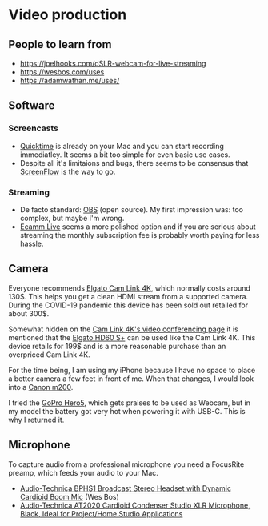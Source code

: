 # Video production

## People to learn from

- https://joelhooks.com/dSLR-webcam-for-live-streaming
- https://wesbos.com/uses
- https://adamwathan.me/uses/

## Software

### Screencasts

- [Quicktime](/notes/digital-garden/quicktime) is already on your Mac and you
  can start recording immediatley. It seems a bit too simple for even basic use
  cases.
- Despite all it's limitaions and bugs, there seems to be consensus that
  [ScreenFlow](/notes/digital-garden/screenflow) is the way to go.

### Streaming

- De facto standard: [OBS](https://obsproject.com/) (open source). My first
  impression was: too complex, but maybe I'm wrong.
- [Ecamm Live](https://www.ecamm.com/mac/ecammlive/) seems a more polished
  option and if you are serious about streaming the monthly subscription fee is
  probably worth paying for less hassle.

## Camera

Everyone recommends
[Elgato Cam Link 4K](https://www.elgato.com/en/gaming/cam-link-4k), which
normally costs around 130\$. This helps you get a clean HDMI stream from a
supported camera. During the COVID-19 pandemic this device has been sold out
retailed for about 300\$.

Somewhat hidden on the
[Cam Link 4K's video conferencing page](https://help.elgato.com/hc/en-us/articles/360041358791-Cam-Link-4K-Video-Conferencing#:~:text=The%20Elgato%20Game%20Capture%20HD60%20S%2B%20features%20up%20to%204K60,compatible%20with%20video%20conferencing%20software.)
it is mentioned that the
[Elgato HD60 S+](https://www.elgato.com/en/gaming/game-capture-hd60-s-plus) can
be used like the Cam Link 4K. This device retails for 199\$ and is a more
reasonable purchase than an overpriced Cam Link 4K.

For the time being, I am using my iPhone because I have no space to place a
better camera a few feet in front of me. When that changes, I would look into a
[Canon m200](https://www.usa.canon.com/internet/portal/us/home/products/details/cameras/eos-dslr-and-mirrorless-cameras/mirrorless/eos-m200-ef-m-15-45mm-is-stm-kit).

I tried the [GoPro Hero5](https://gopro.com/en/us/update/hero5), which gets
praises to be used as Webcam, but in my model the battery got very hot when
powering it with USB-C. This is why I returned it.

## Microphone

To capture audio from a professional microphone you need a FocusRite preamp,
which feeds your audio to your Mac.

- [Audio-Technica BPHS1 Broadcast Stereo Headset with Dynamic Cardioid Boom Mic](https://www.amazon.com/Audio-Technica-BPHS1-Broadcast-Headset-Cardioid/dp/B003D87JI2/ref=sr_1_2?dchild=1&keywords=audio+technica+headset&qid=1590183383&sr=8-2)
  (Wes Bos)
- [Audio-Technica AT2020 Cardioid Condenser Studio XLR Microphone, Black, Ideal for Project/Home Studio Applications](https://www.amazon.com/gp/product/B0006H92QK/ref=as_li_qf_sp_asin_il_tl?ie=UTF8&camp=1789&creative=9325&creativeASIN=B0006H92QK&linkCode=as2&tag=webo080-20&linkId=PHY64E6Y43GHI55T)
